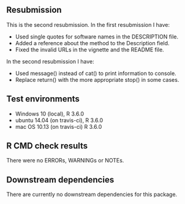 ## Resubmission
This is the second resubmission. In the first resubmission I have:

* Used single quotes for software names in the DESCRIPTION file.
* Added a reference about the method to the Description field.
* Fixed the invalid URLs in the vignette and the README file.

In the second resubmission I have:

* Used message() instead of cat() to print information to console.
* Replace return() with the more appropriate stop() in some cases.

## Test environments
* Windows 10 (local), R 3.6.0
* ubuntu 14.04 (on travis-ci), R 3.6.0
* mac OS 10.13 (on travis-ci) R 3.6.0

## R CMD check results
There were no ERRORs, WARNINGs or NOTEs.

## Downstream dependencies
There are currently no downstream dependencies for this package.

